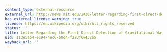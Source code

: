 ```yaml
---
content_type: external-resource
external_url: http://news.mit.edu/2016/letter-regarding-first-direct-detection-gravitational-waves-0211
has_external_license_warning: true
license: https://en.wikipedia.org/wiki/All_rights_reserved
status: ''
title: Letter Regarding the First Direct Detection of Gravitational Waves
uid: 113e5ab4-ec94-4ec6-b0d4-f223f66432b5
wayback_url: ''
---
```

